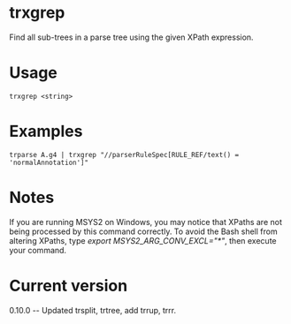 # trxgrep

Find all sub-trees in a parse tree using the given XPath expression.

# Usage

    trxgrep <string>

# Examples

    trparse A.g4 | trxgrep "//parserRuleSpec[RULE_REF/text() = 'normalAnnotation']"

# Notes

If you are running MSYS2 on Windows, you may notice that XPaths are not being
processed by this command correctly. To avoid the Bash shell from altering
XPaths, type _export MSYS2_ARG_CONV_EXCL="*"_, then execute your command.

# Current version

0.10.0 -- Updated trsplit, trtree, add trrup, trrr.
